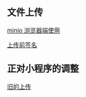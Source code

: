 ## 文件上传

[minio 浏览器端使用](https://docs.min.io/docs/upload-files-from-browser-using-pre-signed-urls.html)

[上传前签名](https://doc.shenduedu.com/#/%E5%85%AC%E5%85%B1%E6%8E%A5%E5%8F%A3/%E6%96%87%E4%BB%B6%E4%B8%8A%E4%BC%A0/s3/%E8%8E%B7%E5%8F%96%E6%96%87%E4%BB%B6%E4%B8%8A%E4%BC%A0%E6%88%96%E4%B8%8B%E8%BD%BD%E7%9A%84%E7%AD%BE%E5%90%8D%E5%9C%B0%E5%9D%80)

## 正对小程序的调整

[旧的上传](https://doc.shenduedu.com/#/%E5%85%AC%E5%85%B1%E6%8E%A5%E5%8F%A3/%E6%96%87%E4%BB%B6%E4%B8%8A%E4%BC%A0/%E6%96%87%E4%BB%B6%E4%B8%8A%E4%BC%A0)
